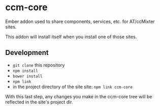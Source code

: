 # ccm-core

Ember addon used to share components, services, etc. for AT/ccMixter sites.

This addon will install itself when you install one of those sites.

## Development


* `git clone` this repository
* `npm install`
* `bower install`
* `npm link`
* in the project directory of the site site: `npm link ccm-core`

With this last step, any changes you make in the ccm-core tree will be reflected in the site's project dir.


